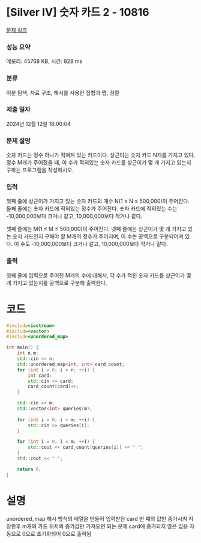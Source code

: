 # [Silver IV] 숫자 카드 2 - 10816 

[문제 링크](https://www.acmicpc.net/problem/10816) 

### 성능 요약

메모리: 45768 KB, 시간: 828 ms

### 분류

이분 탐색, 자료 구조, 해시를 사용한 집합과 맵, 정렬

### 제출 일자

2024년 12월 12일 18:00:04

### 문제 설명

<p>숫자 카드는 정수 하나가 적혀져 있는 카드이다. 상근이는 숫자 카드 N개를 가지고 있다. 정수 M개가 주어졌을 때, 이 수가 적혀있는 숫자 카드를 상근이가 몇 개 가지고 있는지 구하는 프로그램을 작성하시오.</p>

### 입력 

 <p>첫째 줄에 상근이가 가지고 있는 숫자 카드의 개수 N(1 ≤ N ≤ 500,000)이 주어진다. 둘째 줄에는 숫자 카드에 적혀있는 정수가 주어진다. 숫자 카드에 적혀있는 수는 -10,000,000보다 크거나 같고, 10,000,000보다 작거나 같다.</p>

<p>셋째 줄에는 M(1 ≤ M ≤ 500,000)이 주어진다. 넷째 줄에는 상근이가 몇 개 가지고 있는 숫자 카드인지 구해야 할 M개의 정수가 주어지며, 이 수는 공백으로 구분되어져 있다. 이 수도 -10,000,000보다 크거나 같고, 10,000,000보다 작거나 같다.</p>

### 출력 

 <p>첫째 줄에 입력으로 주어진 M개의 수에 대해서, 각 수가 적힌 숫자 카드를 상근이가 몇 개 가지고 있는지를 공백으로 구분해 출력한다.</p>

# 코드
```cpp
#include<iostream>
#include<vector>
#include<unordered_map>

int main() {
	int n,m;
	std::cin >> n;
	std::unordered_map<int, int> card_count;
	for (int i = 0; i < n; ++i) {
		int card;
		std::cin >> card;
		card_count[card]++;
	}

	std::cin >> m;
	std::vector<int> queries(m);
	
	for (int i = 0; i < m; ++i) {
		std::cin >> queries[i];
	}

	for (int i = 0; i < m; ++i) {
		std::cout << card_count[queries[i]] << " ";
	}
	std::cout << " ";

	return 0;
}
```

# 설명
unordered_map 해시 방식의 배열을 만들어 입력받은 card 번 쨰의 값만 증가시켜 저장한후 m개의 카드 위치의 증가값만 가져오면 되는 문제
card에 증가되지 않은 값음 자동으로 0으로 초기화되어 0으로 출력됨
